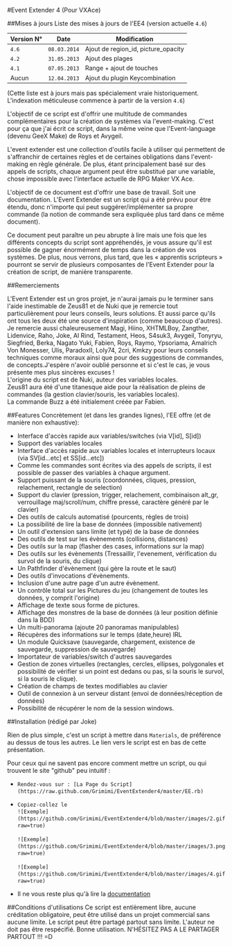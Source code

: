 #Event Extender 4 (Pour VXAce)

##Mises à jours
Liste des mises à jours de l'EE4 (version actuelle `4.6`)

| Version N°  | Date |  Modification |
------------- | ------------- | ------------- |
| `4.6` | `08.03.2014`  | Ajout de region_id, picture_opacity |
| `4.2` | `31.05.2013`  | Ajout des plages |
| `4.1` | `07.05.2013`  | Range + ajout de touches |
| Aucun | `12.04.2013`  | Ajout du plugin Keycombination |
(Cette liste est à jours mais pas spécialement vraie historiquement. L'indexation méticuleuse commence à partir de la version `4.6`)

L'objectif de ce script est d'offrir une multitude de commandes complémentaires pour la création de systèmes via l'event-making. C'est pour ça que j'ai écrit ce script, dans la même veine que l'Event-language (devenu GeeX Make) de Roys et Avygeil. 

L'event extender est une collection d'outils facile à utiliser qui permettent de s'affranchir de certaines règles et de certaines obligations dans l'event-making en règle générale. De plus, étant principalement basé sur des appels de scripts, chaque argument peut être substitué par une variable, chose impossible avec l'interface actuelle de RPG Maker VX Ace. 

L'objectif de ce document est d'offrir une base de travail. Soit une documentation. L'Event Extender est un script qui a été prévu pour être étendu, donc n'importe qui peut suggérer/implémenter sa propre commande (la notion de commande sera expliquée plus tard dans ce même document). 

Ce document peut paraître un peu abrupte à lire mais une fois que les différents concepts du script sont appréhendés, je vous assure qu'il est possible de gagner énormément de temps dans la création de vos systèmes. De plus, nous verrons, plus tard, que les « apprentis scripteurs » pourront se servir de plusieurs composantes de l'Event Extender pour la création de script, de manière transparente. 

##Remerciements

L'Event Extender est un gros projet, je n'aurai jamais pu le terminer sans l'aide inestimable de Zeus81 et de Nuki que je remercie tout particulièrement pour leurs conseils, leurs solutions. Et aussi parce qu'ils ont tous les deux été une source d'inspiration (comme beaucoup d'autres). Je remercie aussi chaleureusement Magi, Hiino, XHTMLBoy, Zangther, Lidenvice, Raho, Joke, Al Rind, Testament, Heos, S4suk3, Avygeil, Tonyryu, Siegfried, Berka, Nagato Yuki, Fabien, Roys, Raymo, Ypsoriama, Amalrich Von Monesser, Ulis, ParadoxII, Loly74, 2cri, Kmkzy pour leurs conseils techniques comme moraux ainsi que pour des suggestions de commandes, de concepts.J'espère n'avoir oublié personne et si c'est le cas, je vous présente mes plus sincères excuses !   
L'origine du script est de Nuki, auteur des variables locales.   
Zeus81 aura été d'une titanesque aide pour la réalisation de pleins de commandes (la gestion clavier/souris, les variables locales).   
La commande Buzz a été initialement créée par Fabien.   

##Features
Concrètement (et dans les grandes lignes), l'EE offre (et de manière non exhaustive): 


*    Interface d'accès rapide aux variables/switches (via V[id], S[id]) 
*    Support des variables locales 
*    Interface d'accès rapide aux variables locales et interrupteurs locaux (via SV[id...etc] et SS[id...etc]) 
*    Comme les commandes sont écrites via des appels de scripts, il est possible de passer des variables à chaque argument. 
*    Support puissant de la souris (coordonnées, cliques, pression, relachement, rectangle de selection) 
*    Support du clavier (pression, trigger, relachement, combinaison alt_gr, verrouillage maj/scroll/num, chiffre pressé, caractère généré par le clavier) 
*    Des outils de calculs automatisé (pourcents, règles de trois) 
*    La possibilité de lire la base de données (impossible nativement) 
*    Un outil d'extension sans limite (et typé) de la base de données 
*    Des outils de test sur les évènements (collisions, distances) 
*    Des outils sur la map (flasher des cases, informations sur la map) 
*    Des outils sur les évènements (Tressaillir, l'evenement, vérification du survol de la souris, du clique) 
*    Un Pathfinder d'évènement (qui gère la route et le saut) 
*    Des outils d'invocations d'évènements. 
*    Inclusion d'une autre page d'un autre évènement. 
*    Un contrôle total sur les Pictures du jeu (changement de toutes les données, y comprit l'origine) 
*    Affichage de texte sous forme de pictures. 
*    Affichage des monstres de la base de données (à leur position définie dans la BDD) 
*    Un multi-panorama (ajoute 20 panoramas manipulables) 
*    Récupères des informations sur le temps (date,heure) IRL 
*    Un module Quicksave (sauvegarde, chargement, existence de sauvegarde, suppression de sauvegarde) 
*    Importateur de variables/switch d'autres sauvegardes 
*    Gestion de zones virtuelles (rectangles, cercles, ellipses, polygonales et possibilité de vérifier si un point est dedans ou pas, si la souris le survol, si la souris le clique). 
*    Création de champs de textes modifiables au clavier 
*    Outil de connexion à un serveur distant (envoi de données/réception de données) 
*    Possibilité de récupérer le nom de la session windows.

##Installation
(rédigé par Joke)


Rien de plus simple, c'est un script à mettre dans `Materials`, de préférence au dessus de tous les autres. Le lien vers le script est en bas de cette présentation. 

Pour ceux qui ne savent pas encore comment mettre un script, ou qui trouvent le site "github" peu intuitif : 
*     Rendez-vous sur : [La Page du Script](https://raw.github.com/Grimimi/EventExtender4/master/EE.rb)
*     Copiez-collez le   
      ![Exemple](https://github.com/Grimimi/EventExtender4/blob/master/images/2.gif?raw=true) 

      ![Exemple](https://github.com/Grimimi/EventExtender4/blob/master/images/3.png?raw=true)  

      ![Exemple](https://github.com/Grimimi/EventExtender4/blob/master/images/4.gif?raw=true)  

*   Il ne vous reste plus qu'à lire la [documentation](https://github.com/Grimimi/EventExtender4/blob/master/Documentation.pdf?raw=true)



##Conditions d'utilisations
Ce script est entièrement libre, aucune créditation obligatoire, peut être utilisé dans un projet commercial sans aucune limite. Le script peut être partagé partout sans limite. L'auteur ne doit pas être respécifié. Bonne utilisation. 
N'HÉSITEZ PAS A LE PARTAGER PARTOUT !!! =D